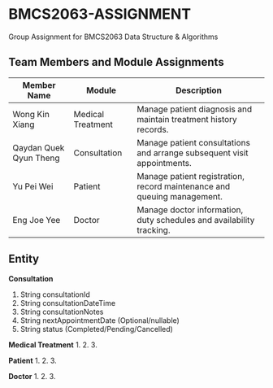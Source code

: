 # BMCS2063-ASSIGNMENT
Group Assignment for BMCS2063 Data Structure &amp; Algorithms

## Team Members and Module Assignments

| Member Name            | Module             | Description                                                                 |
|------------------------|--------------------|-----------------------------------------------------------------------------|
| Wong Kin Xiang         | Medical Treatment  | Manage patient diagnosis and maintain treatment history records.           |
| Qaydan Quek Qyun Theng | Consultation       | Manage patient consultations and arrange subsequent visit appointments.    |
| Yu Pei Wei             | Patient            | Manage patient registration, record maintenance and queuing management.    |
| Eng Joe Yee            | Doctor             | Manage doctor information, duty schedules and availability tracking.       |


## Entity
**Consultation**
1. String consultationId
2. String consultationDateTime
3. String consultationNotes
4. String nextAppointmentDate (Optional/nullable)
5. String status (Completed/Pending/Cancelled)

**Medical Treatment**
1. 
2. 
3. 

**Patient**
1. 
2. 
3. 

**Doctor**
1. 
2. 
3. 
